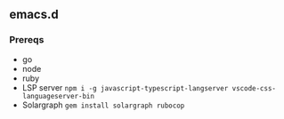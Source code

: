 ## emacs.d

### Prereqs
* go
* node
* ruby
* LSP server `npm i -g javascript-typescript-langserver vscode-css-languageserver-bin`
* Solargraph `gem install solargraph rubocop`
